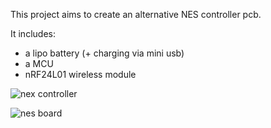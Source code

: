 This project aims to create an alternative NES controller pcb.

It includes:

- a lipo battery (+ charging via mini usb)
- a MCU
- nRF24L01 wireless module



![nex controller](/sebseb7/eagle/raw/master/NES/nes_controller.jpg)

![nes board](/sebseb7/eagle/raw/master/NES/nes.jpg)

